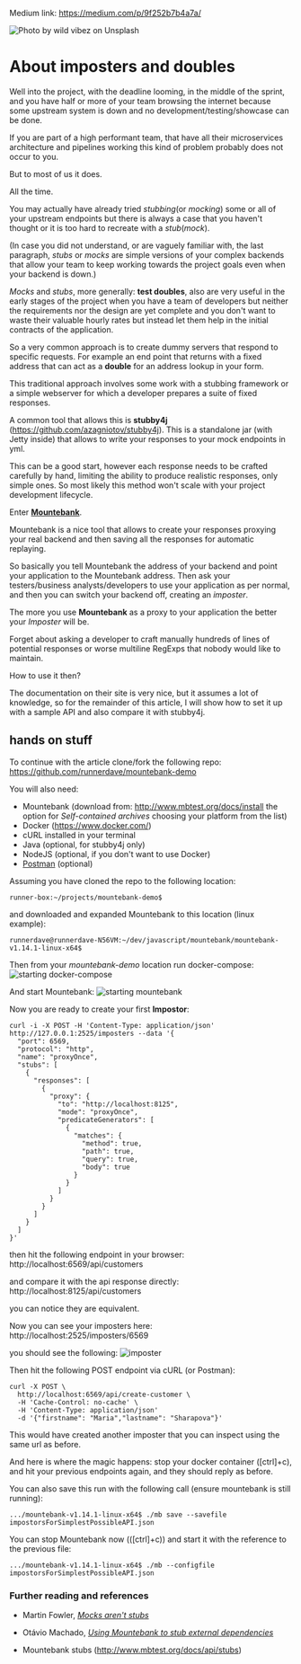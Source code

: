 Medium link: https://medium.com/p/9f252b7b4a7a/

![Photo by wild vibez on Unsplash](article-images/wild-vibez-317184-unsplash.jpg)

# About imposters and doubles

Well into the project, with the deadline looming, in the middle of the sprint, and you have half or more of your team browsing the internet because some upstream system is down and no development/testing/showcase can be done.

If you are part of a high performant team, that have all their microservices architecture and pipelines working this kind of problem probably does not occur to you. 

But to most of us it does.

All the time.

You may actually have already tried _stubbing_(or _mocking_) some or all of your upstream endpoints but there is always a case that you haven't thought or it is too hard to recreate with a _stub_(_mock_).

(In case you did not understand, or are vaguely familiar with, the last paragraph, _stubs_ or _mocks_ are simple versions of your complex backends that allow your team to keep working towards the project goals even when your backend is down.)

_Mocks_ and _stubs_, more generally: __test doubles__, also are very useful in the early stages of the project when you have a team of developers but neither the requirements nor the design are yet complete and you don't want to waste their valuable hourly rates but instead let them help in the initial contracts of the application.

So a very common approach is to create dummy servers that respond to specific requests. For example an end point that returns with a fixed address that can act as a __double__ for an address lookup in your form.

This traditional approach involves some work with a stubbing framework or a simple webserver for which a developer prepares a suite of fixed responses.

A common tool that allows this is __stubby4j__ (https://github.com/azagniotov/stubby4j). This is a standalone jar (with Jetty inside) that allows to write your responses to your mock endpoints in yml.

This can be a good start, however each response needs to be crafted carefully by hand, limiting the ability to produce realistic responses, only simple ones. So most likely this method won't scale with your project development lifecycle.

Enter [__Mountebank__](http://www.mbtest.org).

Mountebank is a nice tool that allows to create your responses proxying your real backend and then saving all the responses for automatic replaying.

So basically you tell Mountebank the address of your backend and point your application to the Mountebank address. Then ask your testers/business analysts/developers to use your application as per normal, and then you can switch your backend off, creating an _imposter_.

The more you use __Mountebank__ as a proxy to your application the better your _Imposter_ will be.

Forget about asking a developer to craft manually hundreds of lines of potential responses or worse multiline RegExps that nobody would like to maintain.

How to use it then?

The documentation on their site is very nice, but it assumes a lot of knowledge, so for the remainder of this article, I will show how to set it up with a sample API and also compare it with stubby4j.

## hands on stuff

To continue with the article clone/fork the following repo: https://github.com/runnerdave/mountebank-demo

You will also need:

* Mountebank (download from: http://www.mbtest.org/docs/install the option for _Self-contained archives_ choosing your platform from the list)
* Docker (https://www.docker.com/)
* cURL installed in your terminal
* Java (optional, for stubby4j only)
* NodeJS (optional, if you don't want to use Docker)
* [Postman](http://getpostman.com) (optional)

Assuming you have cloned the repo to the following location:

````
runner-box:~/projects/mountebank-demo$
````

and downloaded and expanded Mountebank to this location (linux example):

````
runnerdave@runnerdave-N56VM:~/dev/javascript/mountebank/mountebank-v1.14.1-linux-x64$
````

Then from your _mountebank-demo_ location run docker-compose:
![starting docker-compose](article-images/docker-compose-run.png)

And start Mountebank:
![starting mountebank](article-images/start-mb.png)

Now you are ready to create your first __Impostor__:

````
curl -i -X POST -H 'Content-Type: application/json' http://127.0.0.1:2525/imposters --data '{
  "port": 6569,
  "protocol": "http",
  "name": "proxyOnce",
  "stubs": [
    {
      "responses": [
        {
          "proxy": {
            "to": "http://localhost:8125",
            "mode": "proxyOnce",
            "predicateGenerators": [
              {
                "matches": {
                  "method": true,
                  "path": true,
                  "query": true,
                  "body": true
                }
              }
            ]
          }
        }
      ]
    }
  ]
}'
````

then hit the following endpoint in your browser: http://localhost:6569/api/customers

and compare it with the api response directly: http://localhost:8125/api/customers 

you can notice they are equivalent.

Now you can see your imposters here:
http://localhost:2525/imposters/6569

you should see the following:
![imposter](article-images/mb-responses.png)

Then hit the following POST endpoint via cURL (or Postman):
````
curl -X POST \
  http://localhost:6569/api/create-customer \
  -H 'Cache-Control: no-cache' \
  -H 'Content-Type: application/json'
  -d '{"firstname": "Maria","lastname": "Sharapova"}'
````

This would have created another imposter that you can inspect using the same url as before.

And here is where the magic happens: stop your docker container ([ctrl]+c), and hit your previous endpoints again, and they should reply as before.

You can also save this run with the following call (ensure mountebank is still running): 

````
.../mountebank-v1.14.1-linux-x64$ ./mb save --savefile impostorsForSimplestPossibleAPI.json
````

You can stop Mountebank now (([ctrl]+c)) and start it with the reference to the previous file:

````
.../mountebank-v1.14.1-linux-x64$ ./mb --configfile impostorsForSimplestPossibleAPI.json
````


### Further reading and references

* Martin Fowler, [_Mocks aren't stubs_](https://martinfowler.com/articles/mocksArentStubs.html#TheDifferenceBetweenMocksAndStubs)
  
* Otávio Machado, [_Using Mountebank to stub external dependencies_](https://hackernoon.com/using-mountebank-to-stub-external-dependencies-step-by-step-5f0a6b30d8de)

* Mountebank stubs (http://www.mbtest.org/docs/api/stubs)